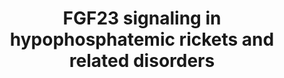 ---
annotations:
- type: Disease Ontology
  value: X-linked dominant hypophosphatemic rickets
- type: Pathway Ontology
  value: altered fibroblast growth factor 23 signaling pathway
authors:
- Rlee
- Azankl
- Khanspers
- Eweitz
communities:
- SkeletalDysplasia
description: Hypophosphatemic rickets refers to a group of rare genetic disorders
  characterised by  clinical and radiographical features similar to rickets but caused
  by abnormalities in phosphate metabolism. The most common form, X-linked hypophosphatemic
  rickets (XLH), is caused by inactivating mutations in the PHEX gene, which encodes
  the phosphate-regulating neutral endopeptidase PHEX.  Patients with XLH have elevated
  levels of fibroblast growth factor 23 (FGF23), which is thought to mediate many
  of the clinical manifestations of the disease. Elevated FGF23 levels have also been
  observed in other hypophosphatemic disorders, yet the role of FGF23 in the pathophysiology
  of these disorders is incompletely understood. This pathway illustrates hypophosphatemic
  and autocrine/paracrine molecular pathways that have been proposed to link FGF23
  to the bone abnormalities observed in XLH and related disorders. For further details,
  see [https://www.ncbi.nlm.nih.gov/pubmed/30808384]
last-edited: 2021-05-07
organisms:
- Homo sapiens
redirect_from:
- /index.php/Pathway:WP4790
- /instance/WP4790
schema-jsonld:
- '@context': https://schema.org/
  '@id': https://wikipathways.github.io/pathways/WP4790.html
  '@type': Dataset
  creator:
    '@type': Organization
    name: WikiPathways
  description: Hypophosphatemic rickets refers to a group of rare genetic disorders
    characterised by  clinical and radiographical features similar to rickets but
    caused by abnormalities in phosphate metabolism. The most common form, X-linked
    hypophosphatemic rickets (XLH), is caused by inactivating mutations in the PHEX
    gene, which encodes the phosphate-regulating neutral endopeptidase PHEX.  Patients
    with XLH have elevated levels of fibroblast growth factor 23 (FGF23), which is
    thought to mediate many of the clinical manifestations of the disease. Elevated
    FGF23 levels have also been observed in other hypophosphatemic disorders, yet
    the role of FGF23 in the pathophysiology of these disorders is incompletely understood.
    This pathway illustrates hypophosphatemic and autocrine/paracrine molecular pathways
    that have been proposed to link FGF23 to the bone abnormalities observed in XLH
    and related disorders. For further details, see [https://www.ncbi.nlm.nih.gov/pubmed/30808384]
  keywords:
  - FGFR2
  - FGFR3
  - FGF23
  - SLC34A3
  - DMP1
  - NFKB1
  - FAM20C
  - calcium
  - SPP1
  - CYP27B1
  - PHEX
  - CCND1
  - KL
  - CYP24A1
  - SLC34A1
  - ALPL
  - ROS1
  - Phosphorous
  - NFKB2
  - CYP11B2
  - ENPP1
  - 25-Hydroxyvitamin D
  - PTH
  - CDKN1A
  - GALNT3
  - Pyrophosphate
  - ORAI1
  license: CC0
  name: FGF23 signaling in hypophosphatemic rickets and related disorders
seo: CreativeWork
title: FGF23 signaling in hypophosphatemic rickets and related disorders
wpid: WP4790
---